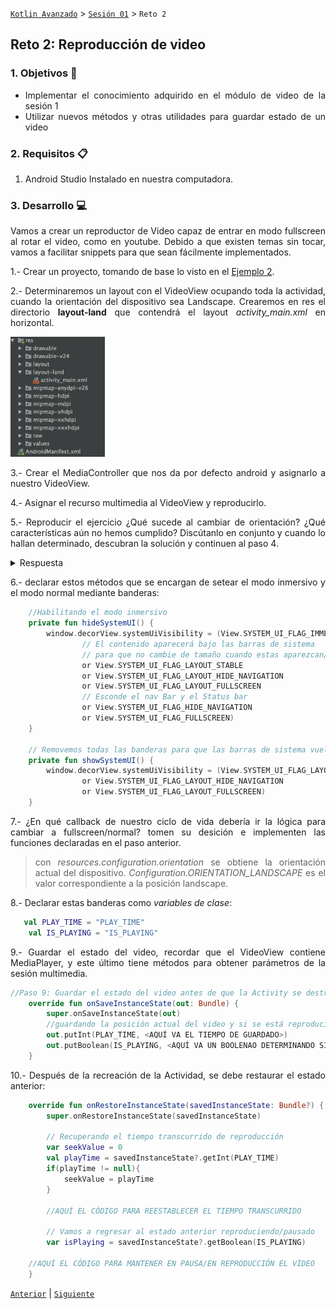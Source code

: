 [`Kotlin Avanzado`](../../Readme.md) > [`Sesión 01`](../Readme.md) > `Reto 2`

## Reto 2: Reproducción de video

<div style="text-align: justify;">


### 1. Objetivos :dart:

- Implementar el conocimiento adquirido en el módulo de video de la sesión 1
- Utilizar nuevos métodos y otras utilidades para guardar estado de un video

### 2. Requisitos :clipboard:

1. Android Studio Instalado en nuestra computadora.

### 3. Desarrollo :computer:

Vamos a crear un reproductor de Video capaz de entrar en modo fullscreen al rotar el video, como en youtube.
Debido a que existen temas sin tocar, vamos a facilitar snippets para que sean fácilmente implementados.

1.- Crear un proyecto, tomando de base lo visto en el [Ejemplo 2](../Ejempo-02). 

2.- Determinaremos un layout con el VideoView ocupando toda la actividad, cuando la orientación del dispositivo sea Landscape. Crearemos en res el directorio **layout-land** que contendrá  el layout *activity_main.xml* en horizontal.

<img src="Images/image-01.png" width="30%">

3.- Crear el MediaController que nos da por defecto android y asignarlo a nuestro VideoView.

4.- Asignar el recurso multimedia al VideoView y reproducirlo.

5.- Reproducir el ejercicio ¿Qué sucede al cambiar de orientación? ¿Qué características aún no hemos cumplido? Discútanlo en conjunto y cuando lo hallan determinado, descubran la solución y continuen al paso 4.

<details>


<summary>Respuesta</summary>


Recordando el tema de ciclos de vida, cuando existe rotación, la actividad en curso se destruye y se crea una nueva, por lo que se necesita restaurar el estado del video. con esto tenemos que nos falta: 

* Entrar a modo fullscreen (ocultando las barras de sistema)
* Guardar el estado del video (si está pausado, el segundo en que estaba reproduciéndose)

</details>


6.- declarar estos métodos que se encargan de setear el modo inmersivo y el modo normal mediante banderas: 

```kotlin
    //Habilitando el modo inmersivo
    private fun hideSystemUI() {
        window.decorView.systemUiVisibility = (View.SYSTEM_UI_FLAG_IMMERSIVE
                // El contenido aparecerá bajo las barras de sistema
                // para que no cambie de tamaño cuando estas aparezcan/desaparezcan
                or View.SYSTEM_UI_FLAG_LAYOUT_STABLE
                or View.SYSTEM_UI_FLAG_LAYOUT_HIDE_NAVIGATION
                or View.SYSTEM_UI_FLAG_LAYOUT_FULLSCREEN
                // Esconde el nav Bar y el Status bar
                or View.SYSTEM_UI_FLAG_HIDE_NAVIGATION
                or View.SYSTEM_UI_FLAG_FULLSCREEN)
    }

    // Removemos todas las banderas para que las barras de sistema vuelvan a mostrarse
    private fun showSystemUI() {
        window.decorView.systemUiVisibility = (View.SYSTEM_UI_FLAG_LAYOUT_STABLE
                or View.SYSTEM_UI_FLAG_LAYOUT_HIDE_NAVIGATION
                or View.SYSTEM_UI_FLAG_LAYOUT_FULLSCREEN)
    }
```

7.- ¿En qué callback de nuestro ciclo de vida debería ir la lógica para cambiar a fullscreen/normal? tomen su desición e implementen las funciones declaradas en el paso anterior.

> con *resources.configuration.orientation* se obtiene la orientación actual del dispositivo. *Configuration.ORIENTATION_LANDSCAPE* es el valor correspondiente a la posición landscape.



8.- Declarar estas banderas como *variables de clase*: 

```kotlin
   val PLAY_TIME = "PLAY_TIME"
    val IS_PLAYING = "IS_PLAYING"
```

9.- Guardar el estado del video, recordar que el VideoView contiene MediaPlayer, y este último tiene métodos para obtener parámetros de la sesión multimedia.

```kotlin
//Paso 9: Guardar el estado del video antes de que la Activity se destruya
    override fun onSaveInstanceState(out: Bundle) {
        super.onSaveInstanceState(out)
        //guardando la posición actual del video y si se está reproduciendo
        out.putInt(PLAY_TIME, <AQUÍ VA EL TIEMPO DE GUARDADO>)
        out.putBoolean(IS_PLAYING, <AQUÍ VA UN BOOLENAO DETERMINANDO SI EL VIDEO ESTA REPRODUCIÉNDOSE>)
    }
```

10.- Después de la recreación de la Actividad, se debe restaurar el estado anterior:

```kotlin
    override fun onRestoreInstanceState(savedInstanceState: Bundle?) {
        super.onRestoreInstanceState(savedInstanceState)

        // Recuperando el tiempo transcurrido de reproducción
        var seekValue = 0
        val playTime = savedInstanceState?.getInt(PLAY_TIME)
        if(playTime != null){
            seekValue = playTime
        }

        //AQUÍ EL CÓDIGO PARA REESTABLECER EL TIEMPO TRANSCURRIDO

        // Vamos a regresar al estado anterior reproduciendo/pausado
        var isPlaying = savedInstanceState?.getBoolean(IS_PLAYING)
	
	//AQUÍ EL CÓDIGO PARA MANTENER EN PAUSA/EN REPRODUCCIÓN EL VÍDEO
    }
```



[`Anterior`](../Ejemplo-02/Readme.md) | [`Siguiente`](../Ejemplo-03/Readme.md)

</div>




